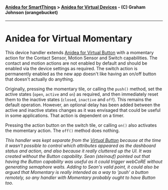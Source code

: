 #### [Anidea for SmartThings](../../../README.md) > [Anidea for Virtual Devices](../README.md#anidea-for-virtual-devices) - (C) Graham Johnson (orangebucket)
---

# Anidea for Virtual Momentary
This device handler extends [Anidea for Virtual Button](../anidea-for-virtual-button.src/) with a momentary action for the Contact Sensor, Motion Sensor and Switch capabilities. The contact and motion actions are not enabled by default and should be enabled via the device settings as required. The switch action is permanently enabled as the new app doesn't like having an on/off button that doesn't actually do anything. 

Originally, pressing the momentary tile, or calling the `push()` method, set the active states (`open`, `active` and `on`) as required, and then immediately reset them to the inactive states (`closed`, `inactive` and `off`). This remains the default operation. However, an optional delay has been added between the active and inactive states changes as it was envisaged that could be useful in some applications. That action is dependent on a timer.

Pressing the action button on the switch tile, or calling `on()` also activates the momentary action. The `off()` method does nothing.

_This handler was kept separate from the [Virtual Button](../anidea-for-virtual-button.src/) because at the time it wasn't possible to control which attributes appeared as the dashboard status and action, and also because it really cluttered up the UI. It was created without the Button capability. Sean (steinauf) pointed out that having the Button capability was useful as it could trigger webCoRE without generating semaphore waits. Adding to Sean's valid point, it could also be argued that Momentary is really intended as a way to 'push' a button remotely, so any handler with Momentary probably ought to have Button too._
